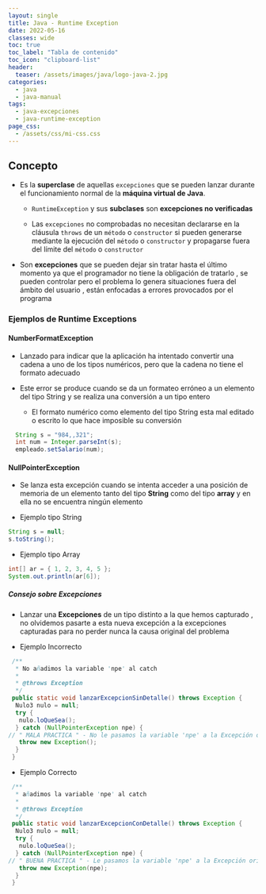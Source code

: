 ```yaml
---
layout: single
title: Java - Runtime Exception
date: 2022-05-16
classes: wide
toc: true
toc_label: "Tabla de contenido"
toc_icon: "clipboard-list"
header:
  teaser: /assets/images/java/logo-java-2.jpg
categories:
  - java
  - java-manual
tags:
  - java-excepciones
  - java-runtime-exception
page_css: 
  - /assets/css/mi-css.css
---
```


## Concepto

* Es la **superclase** de aquellas ``excepciones`` que se pueden lanzar durante el funcionamiento normal de la **máquina virtual de Java**.
  
  * ``RuntimeException`` y sus **subclases** son **excepciones no verificadas**
  
  * Las ``excepciones`` no comprobadas no necesitan declararse en la cláusula ``throws`` de un ``método`` o ``constructor`` si pueden generarse mediante la ejecución del ``método`` o ``constructor`` y propagarse fuera del límite del ``método`` o ``constructor``

* Son **excepciones** que se pueden dejar sin tratar hasta el último momento ya que el programador no tiene la obligación de tratarlo , se pueden controlar pero el problema lo genera situaciones fuera del ámbito del usuario , están enfocadas a errores provocados por el programa

### Ejemplos de Runtime Exceptions

#### **NumberFormatException**

* Lanzado para indicar que la aplicación ha intentado convertir una cadena a uno de los tipos numéricos, pero que la cadena no tiene el formato adecuado

* Este error se produce cuando se da un formateo erróneo a un elemento del tipo String y se realiza una conversión a un tipo entero

  * El formato numérico como elemento del tipo String esta mal editado o escrito lo que hace imposible su conversión

```java
  String s = "984,,321";
  int num = Integer.parseInt(s);
  empleado.setSalario(num);
```

#### **NullPointerException**

* Se lanza esta excepción cuando se intenta acceder a una posición de memoria de un elemento tanto del tipo **String** como del tipo **array** y en ella no se encuentra ningún elemento

* Ejemplo tipo String

```java
String s = null;
s.toString();
```

* Ejemplo tipo Array

```java
int[] ar = { 1, 2, 3, 4, 5 };
System.out.println(ar[6]);
```

##### Consejo sobre Excepciones

* Lanzar una **Excepciones** de un tipo distinto a la que hemos capturado , no olvidemos pasarte a esta nueva excepción a la excepciones capturadas para no perder nunca la causa original del problema

* Ejemplo Incorrecto

```java
 /**
  * No añadimos la variable 'npe' al catch
  * 
  * @throws Exception
  */
 public static void lanzarExcepcionSinDetalle() throws Exception {
  Nulo3 nulo = null;
  try {
   nulo.loQueSea();
  } catch (NullPointerException npe) {
// " MALA PRACTICA " - No le pasamos la variable 'npe' a la Excepción original para que se muestre el error 
   throw new Exception();
  }
 }
```

* Ejemplo Correcto

```java
 /**
  * añadimos la variable 'npe' al catch
  * 
  * @throws Exception
  */
 public static void lanzarExcepcionConDetalle() throws Exception {
  Nulo3 nulo = null;
  try {
   nulo.loQueSea();
  } catch (NullPointerException npe) {
// " BUENA PRACTICA " - Le pasamos la variable 'npe' a la Excepción original para que se muestre el error 
   throw new Exception(npe);
  }
 }
```
